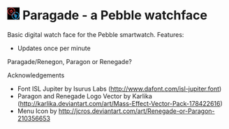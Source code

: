 # ![](resources/images/icon~color.png) Paragade - a Pebble watchface

Basic digital watch face for the Pebble smartwatch. Features:
  * Updates once per minute

Paragade/Renegon, Paragon or Renegade?

Acknowledgements

  * Font ISL Jupiter by Isurus Labs (http://www.dafont.com/isl-jupiter.font)
  * Paragon and Renegade Logo Vector by Karlika (http://karlika.deviantart.com/art/Mass-Effect-Vector-Pack-178422616)
  * Menu Icon by http://jcros.deviantart.com/art/Renegade-or-Paragon-210356653
